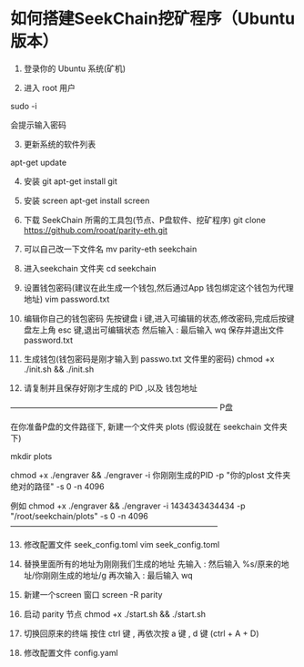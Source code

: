 如何搭建SeekChain挖矿程序（Ubuntu 版本）
===================================
1. 登录你的 Ubuntu 系统(矿机)



2. 进入 root 用户

sudo -i

会提示输入密码

3. 更新系统的软件列表

apt-get update

4. 安装 git 
apt-get install git

5. 安装 screen
apt-get install screen

6. 下载 SeekChain 所需的工具包(节点、P盘软件、挖矿程序)
git clone https://github.com/rooat/parity-eth.git

7. 可以自己改一下文件名
mv parity-eth seekchain

8. 进入seekchain 文件夹
cd seekchain

9. 设置钱包密码(建议在此生成一个钱包,然后通过App 钱包绑定这个钱包为代理地址)
vim password.txt

10. 编辑你自己的钱包密码
先按键盘 i 键,进入可编辑的状态,修改密码,完成后按键盘左上角 esc 键,退出可编辑状态
然后输入 :
最后输入 wq   保存并退出文件 password.txt

11. 生成钱包(钱包密码是刚才输入到 passwo.txt 文件里的密码)
chmod +x ./init.sh && ./init.sh

12. 请复制并且保存好刚才生成的 PID ,以及 钱包地址 


——————————————————————————
P盘

在你准备P盘的文件路径下, 新建一个文件夹 plots (假设就在 seekchain 文件夹下)

mkdir plots

chmod +x ./engraver && ./engraver -i 你刚刚生成的PID -p "你的plost 文件夹绝对的路径"  -s 0 -n 4096

例如
chmod +x ./engraver && ./engraver -i 1434343434434 -p "/root/seekchain/plots"  -s 0 -n 4096  
——————————————————————————

13. 修改配置文件 seek_config.toml 
vim seek_config.toml 

14. 替换里面所有的地址为刚刚我们生成的地址
先输入 :
然后输入  %s/原来的地址/你刚刚生成的地址/g 
再次输入  :
最后输入 wq

15. 新建一个screen 窗口
screen 	-R  parity 

16. 启动 parity 节点
 chmod +x ./start.sh && ./start.sh


 17.  切换回原来的终端
 按住 ctrl 键 , 再依次按 a 键 , d 键 (ctrl + A + D)


 18. 修改配置文件 config.yaml

